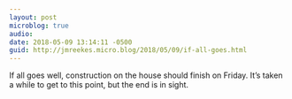 ```yaml
---
layout: post
microblog: true
audio: 
date: 2018-05-09 13:14:11 -0500
guid: http://jmreekes.micro.blog/2018/05/09/if-all-goes.html
---
```

If all goes well, construction on the house should finish on Friday. It’s taken a while to get to this point, but the end is in sight.
